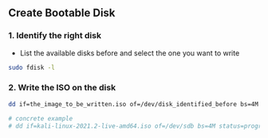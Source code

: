 ## Create Bootable Disk

### 1. Identify the right disk

- List the available disks before and select the one you want to write
```bash
sudo fdisk -l
```

### 2. Write the ISO on the disk
```bash
dd if=the_image_to_be_written.iso of=/dev/disk_identified_before bs=4M status=progress

# concrete example
# dd if=kali-linux-2021.2-live-amd64.iso of=/dev/sdb bs=4M status=progress
```